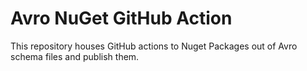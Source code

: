 # Avro NuGet GitHub Action
This repository houses GitHub actions to Nuget Packages out of Avro schema files and publish them.
